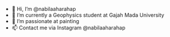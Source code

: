 - 👋 Hi, I’m @nabilaaharahap
- 👀 I’m currently a Geophysics student at Gajah Mada University
- 💞️ I’m passionate at painting
- 📫 Contact me via Instagram @nabilaaharahap

<!---
nabilaaharahap/nabilaaharahap is a ✨ special ✨ repository because its `README.md` (this file) appears on your GitHub profile.
You can click the Preview link to take a look at your changes.
--->
